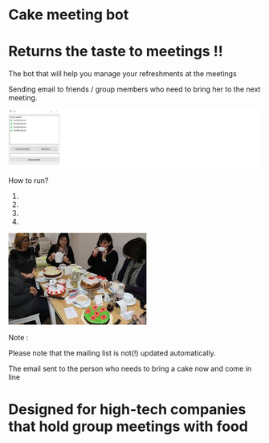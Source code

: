 # Cake meeting bot 
# Returns the taste to meetings !!
 
The bot that will help you manage your refreshments at the meetings

Sending email to friends / group members who need to bring her to the next meeting.

![](pic.png)

How to run?

1. 

2. 

3. 

4. 


![](images.jpg)





Note :

Please note that the mailing list is not(!) updated automatically.

The email sent to the person who needs to bring a cake now and come in line





# Designed for high-tech companies that hold group meetings with food



